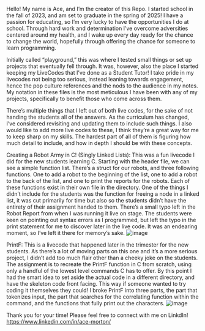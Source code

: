 Hello! My name is Ace, and I’m the creator of this Repo. I started school in the fall of 2023, and am set to graduate in the spring of 2025! I have a passion for educating, so I’m very lucky to have the opportunities I do at school. Through hard work and determination I’ve overcome adversities centered around my health, and I wake up every day ready for the chance to change the world, hopefully through offering the chance for someone to learn programming.

Initially called “playground,” this was where I tested small things or set up projects that eventually fell through. It was, however, also the place I started keeping my LiveCodes that I’ve done as a Student Tutor! I take pride in my livecodes not being too serious, instead leaning towards engagement, hence the pop culture references and the nods to the audience in my notes. My notation in these files is the most meticulous I have been with any of my projects, specifically to benefit those who come across them.

There’s multiple things that I left out of both live codes, for the sake of not handing the students all of the answers. As the curriculum has changed, I’ve considered revisiting and updating them to include such things. I also would like to add more live codes to these, I think they’re a great way for me to keep sharp on my skills. The hardest part of all of them is figuring how much detail to include, and how in depth I should be with these concepts.

Creating a Robot Army in C! (Singly Linked Lists):
This was a fun livecode I did for the new students learning C. Starting with the header file, we can see a simple function list. There’s a struct for our robots, and three following functions. One to add a robot to the beginning of the list, one to add a robot to the back of the list, and one to print the reports for the robots. Each of these functions exist in their own file in the directory. One of the things I didn’t include for the students was the function for freeing a node in a linked list, it was cut primarily for time but also so the students didn’t have the entirety of their assignment handed to them. There’s a small typo left in the Robot Report from when I was running it live on stage. The students were keen on pointing out syntax errors as I programmed, but left the typo in the print statement for me to discover later in the live code. It was an endearing moment, so I’ve left it there for memory’s sake.
![image](https://github.com/user-attachments/assets/b9dc3c2a-e102-46f7-81f8-845903a05dbf)

PrintF:
This is a livecode that happened later in the trimester for the new students. As there’s a lot of moving parts on this one and it’s a more serious project, I didn’t add too much flair other than a cheeky joke on the students. The assignment is to recreate the PrintF function in C from scratch, using only a handful of the lowest level commands C has to offer. By this point I had the smart idea to set aside the actual code in a different directory, and have the skeleton code front facing. This way if someone wanted to try coding it themselves they could! I broke PrintF into three parts, the part that tokenizes input, the part that searches for the correlating function within the command, and the functions that fully print out the characters. 
![image](https://github.com/user-attachments/assets/4f1e3189-45e3-48cc-98e3-afe9c35be066)

Thank you for your time! Please feel free to connect with me on LinkdIn!
	https://www.linkedin.com/in/ace-morton/
